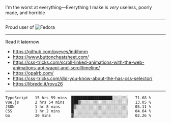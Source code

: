 I'm the worst at everything—Everything I make is *very* useless, poorly made, and horrible

___
Proud user of ![Fedora](https://img.shields.io/badge/-Fedora-white?style=flat-square&logo=fedora)

___
Read it <s>later</s>now
- https://github.com/pveyes/indihmm
- https://www.buttoncheatsheet.com/
- https://css-tricks.com/scroll-linked-animations-with-the-web-animations-api-waapi-and-scrolltimeline/
- https://opalrb.com/
- https://css-tricks.com/did-you-know-about-the-has-css-selector/
- https://libredd.it/rovu26

___
<!--START_SECTION:waka-->
```text
TypeScript   15 hrs 59 mins  ██████████████████░░░░░░░   71.68 % 
Vue.js       2 hrs 54 mins   ███▒░░░░░░░░░░░░░░░░░░░░░   13.05 % 
JSON         1 hr 8 mins     █▒░░░░░░░░░░░░░░░░░░░░░░░   05.11 % 
CSS          1 hr 2 mins     █░░░░░░░░░░░░░░░░░░░░░░░░   04.64 % 
Go           30 mins         ▓░░░░░░░░░░░░░░░░░░░░░░░░   02.26 % 
```
<!--END_SECTION:waka-->
